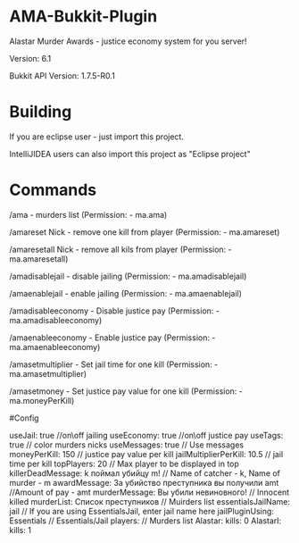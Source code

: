 # AMA-Bukkit-Plugin
Alastar Murder Awards - justice economy system for you server!

Version: 6.1

Bukkit API Version: 1.7.5-R0.1

# Building
 If you are eclipse user - just import this project.
 
 IntelliJIDEA users can also import this project as "Eclipse project"

# Commands

/ama - murders list (Permission: - ma.ama)

/amareset Nick - remove one kill from player (Permission: - ma.amareset)

/amaresetall Nick - remove all kils from player (Permission: - ma.amaresetall)

/amadisablejail - disable jailing (Permission: - ma.amadisablejail)

/amaenablejail - enable jailing (Permission: - ma.amaenablejail)

/amadisableeconomy - Disable justice pay (Permission: - ma.amadisableeconomy)

/amaenableeconomy - Enable justice pay (Permission: - ma.amaenableeconomy)

/amasetmultiplier - Set jail time for one kill (Permission: - ma.amasetmultiplier)

/amasetmoney - Set justice pay value for one kill (Permission: - ma.moneyPerKill)

#Config

 
useJail: true //on\off jailing
useEconomy: true //on\off justice pay
useTags: true // color murders nicks
useMessages: true // Use messages
moneyPerKill: 150 // justice pay value per kill
jailMultiplierPerKill: 10.5 // jail time per kill
topPlayers: 20 // Max player to be displayed in top
killerDeadMessage: k поймал убийцу m! // Name of catcher - k, Name of murder - m
awardMessage: За убийство преступника вы получили amt //Amount of pay - amt
murderMessage: Вы убили невиновного! // Innocent killed
murderList: Список преступников // Muirders list
essentialsJailName: jail // If you are using EssentialsJail, enter jail name here
jailPluginUsing: Essentials // Essentials/Jail
players: // Murders list
  Alastar:
    kills: 0
  AlastarI:
    kills: 1
 